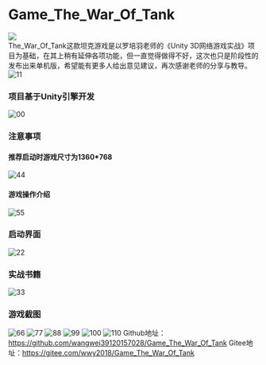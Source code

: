 # Game_The_War_Of_Tank
![](https://img.shields.io/badge/Game__The__War__Of__Tank-Unity3D-yellowgreen)<br>
The_War_Of_Tank这款坦克游戏是以罗培羽老师的《Unity 3D网络游戏实战》项目为基础，在其上稍有延伸各项功能，但一直觉得做得不好，这次也只是阶段性的发布出来单机版，希望能有更多人给出意见建议，再次感谢老师的分享与教导。
![11](https://user-images.githubusercontent.com/39434325/120064370-62ce8700-c09e-11eb-93cf-96c9617b800f.PNG)

### 项目基于Unity引擎开发
![00](https://user-images.githubusercontent.com/39434325/120064325-226f0900-c09e-11eb-87f9-1b54a84288a8.jpg)
### 注意事项
#### 推荐启动时游戏尺寸为1360*768
![44](https://user-images.githubusercontent.com/39434325/120064558-5dbe0780-c09f-11eb-8657-913b1b06579c.PNG)
#### 游戏操作介绍
![55](https://user-images.githubusercontent.com/39434325/120064575-729a9b00-c09f-11eb-9f37-37e8d141839a.PNG)
### 启动界面
![22](https://user-images.githubusercontent.com/39434325/120064392-75e15700-c09e-11eb-94c1-e7b205cbe152.PNG)
### 实战书籍
![33](https://user-images.githubusercontent.com/39434325/120064406-885b9080-c09e-11eb-851d-7ca8551816aa.jpg)
### 游戏截图
![66](https://user-images.githubusercontent.com/39434325/120072868-60812280-c0c8-11eb-9e49-e65af561aab6.PNG)
![77](https://user-images.githubusercontent.com/39434325/120072767-01bba900-c0c8-11eb-913d-c19c23d91763.PNG)
![88](https://user-images.githubusercontent.com/39434325/120072777-0a13e400-c0c8-11eb-892b-af96e676e43f.png)
![99](https://user-images.githubusercontent.com/39434325/120072781-0d0ed480-c0c8-11eb-8eca-fc795e5bb5f1.png)
![100](https://user-images.githubusercontent.com/39434325/120072784-0f712e80-c0c8-11eb-880d-7ea6a5e4bec2.png)
![110](https://user-images.githubusercontent.com/39434325/120072787-126c1f00-c0c8-11eb-99e1-ba5c9757fb46.png)
Github地址：https://github.com/wangwei39120157028/Game_The_War_Of_Tank
Gitee地址：https://gitee.com/wwy2018/Game_The_War_Of_Tank
